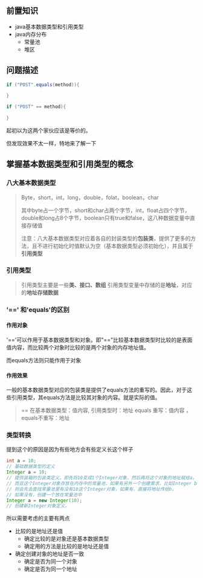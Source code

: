 ## 前置知识

- java基本数据类型和引用类型
- java内存分布
  - 常量池
  - 堆区

## 问题描述

```java
if ("POST".equals(method)){
    
}

if ("POST" == method){
    
}
```

起初以为这两个家伙应该是等价的。

但发现效果不太一样，特地来了解一下

## 掌握基本数据类型和引用类型的概念

### 八大基本数据类型

>  Byte，short，int，long，double，folat，boolean，char
>
> 其中byte占一个字节，short和char占两个字节，int，float占四个字节，double和long占8个字节，boolean只有true和false，这八种数据变量中直接存储值
>
> 注意：八大基本数据类型对应着各自的封装类型的**包装类**，提供了更多的方法，且不进行初始化时值默认为空（基本数据类型必须初始化），并且属于**引用类型**

### 引用类型

> 引用类型主要是一些**类、接口、数组**
> 引用类型变量中存储的是**地址**，对应的**地址存储数据**

### '==' 和'equals'的区别

#### 作用对象

'=='可以作用于基本数据类型和对象。即"=="比较基本数据类型时比较的是表面值内容，而比较两个对象时比较的是两个对象的内存地址值。

而equals方法则只能作用于对象

#### 作用效果

一般的基本数据类型对应的包装类是提供了equals方法的重写的。因此，对于这些引用类型，其equals方法是比较其对象的内容。就是实际的值。

> == 在基本数据类型：值内容, 引用类型时：地址
> equals 重写：值内容 ， equals不重写：地址

### 类型转换

提到这个的原因是因为有些地方会有些定义长这个样子

```java
int a = 10;
// 基础数据类型的定义
Integer a = 10;
// 提供装箱的包装类定义。即先将10变成1个Integer对象，然后再将这个对象的地址赋给a，
// 而且这个Integer对象存放在内存中的常量池，如果有另外一个创建需求，比如Integer b = 10；
// 则会先去查找常量池里有没有10这个Integer对象，如果有，直接将地址传给b，
// 如果没有，创建一个放在常量池中
Integer a = new Integer(10); 
// 创建新Integer对象定义。
```

所以需要考虑的主要有两点

- 比较的是地址还是值
  - 确定比较的是对象还是基本数据类型
  - 确定用的方法是比较的是地址还是值
- 确定创建对象的地址是否一致
  - 确定是否为同一个对象
  - 确定是否为同一个地址